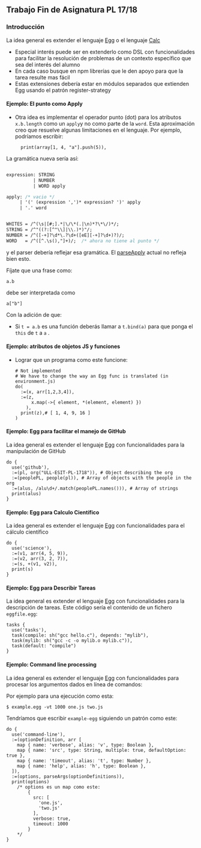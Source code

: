 <!-- toc -->
## Trabajo Fin de Asignatura PL 17/18

### Introducción

La idea general es extender el lenguaje [Egg](https://github.com/ULL-ESIT-PL-1617/egg)
o el lenguaje [Calc](https://crguezl.github.io/ull-esit-1617/_book/practicas/practica-calc-egg.html)

* Especial interés puede ser en extenderlo  como DSL con funcionalidades para 
facilitar la resolución de problemas de un contexto específico que sea del interés del alumno
* En cada caso busque en npm librerías que le den apoyo para que la tarea resulte mas fácil
* Estas extensiones debería estar en módulos separados que extienden Egg usando el patrón register-strategy

#### Ejemplo: El punto como Apply

* Otra idea es implementar el operador punto (dot) para los atributos `x.b.length` como un `apply`y no como parte de la `word`.
  Esta aproximación creo que resuelve algunas limitaciones en el lenguaje. Por ejemplo, podríamos escribir:
  ```
    print(array[1, 4, "a"].push(5)),
  ```

La gramática nueva sería así:


```Yacc

expression: STRING
          | NUMBER
          | WORD apply 

apply: /* vacio */
     | '(' (expression ',')* expression? ')' apply
     | '.' word


WHITES = /^(\s|[#;].*|\/\*(.|\n)*?\*\/)*/;
STRING = /^"((?:[^"\\]|\\.)*)"/;
NUMBER = /^([-+]?\d*\.?\d+([eE][-+]?\d+)?)/;
WORD   = /^([^.\s(),"]+)/;  /* ahora no tiene al punto */
```
y el parser debería reflejar esa gramática. El [parseApply](https://github.com/ULL-ESIT-PL-1718/egg-3-alu0100969535/blob/master/lib/parse.js#L139-L177) actual no refleja bien esto.

Fíjate que una frase como:

```
a.b
```

debe ser  interpretada como

```
a["b"]
```

Con la adición de que:
 
* Si `t = a.b` es una función deberás llamar a `t.bind(a)`  para que ponga el `this` de `t` a `a` . 

#### Ejemplo: atributos de objetos JS y funciones

* Lograr que un programa como este funcione:
  ```
  # Not implemented
  # We have to change the way an Egg func is translated (in environment.js)
  do(
    :=(x, arr[1,2,3,4]),
    :=(z, 
        x.map(->{ element, *(element, element) })
      ),
    print(z),# [ 1, 4, 9, 16 ]
  )
  ```

#### Ejemplo: Egg para facilitar el manejo de GitHub

La idea general es extender el lenguaje [Egg](https://github.com/ULL-ESIT-PL-1718/egg) con funcionalidades para la 
manipulación de GitHub

```
do {
  use('github'),
  :=(pl, org("ULL-ESIT-PL-1718")), # Object describing the org
  :=(peoplePL, people(pl)), # Array of objects with the people in the org
  :=(alus, /alu\d+/.match(peoplePL.names())), # Array of strings 
  print(alus)
}
```

#### Ejemplo: Egg para Calculo Científico

La idea general es extender el lenguaje [Egg](https://github.com/ULL-ESIT-PL-1718/egg) con funcionalidades para el cálculo científico

```
do {
  use('science'),
  :=(v1, arr(4, 5, 9)),
  :=(v2, arr(3, 2, 7)), 
  :=(s, +(v1, v2)),
  print(s)
}
```

#### Ejemplo: Egg para Describir Tareas

La idea general es extender el lenguaje [Egg](https://github.com/ULL-ESIT-PL-1718/egg) con funcionalidades para la descripción de tareas. Este código sería el contenido de un fichero `eggfile.egg`:

```
tasks {
  use('tasks'),
  task(compile: sh("gcc hello.c"), depends: "mylib"),
  task(mylib: sh("gcc -c -o mylib.o mylib.c")),
  task(default: "compile")
}
```

#### Ejemplo: Command line processing 

La idea general es extender el lenguaje [Egg](https://github.com/ULL-ESIT-PL-1718/egg) con funcionalidades para procesar los argumentos dados en línea de comandos:

Por ejemplo para una ejecución como esta:
```
$ example.egg -vt 1000 one.js two.js
```

Tendríamos que escribir `example-egg` siguiendo un patrón como este:

```
do {
  use('command-line'),
  :=(optionDefinition, arr [
    map { name: 'verbose', alias: 'v', type: Boolean },
    map { name: 'src', type: String, multiple: true, defaultOption: true },
    map { name: 'timeout', alias: 't', type: Number },
    map { name: 'help', alias: 'h', type: Boolean },
  ]),
  :=(options, parseArgs(optionDefinitions)),
  print(options)
    /* options es un map como este:
        {
          src: [
            'one.js',
            'two.js'
          ],
          verbose: true,
          timeout: 1000
        }
    */
}
```

